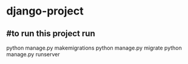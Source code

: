# django-project
#to run this project 
run
------------
  python manage.py makemigrations
  python manage.py migrate
  python manage.py runserver
